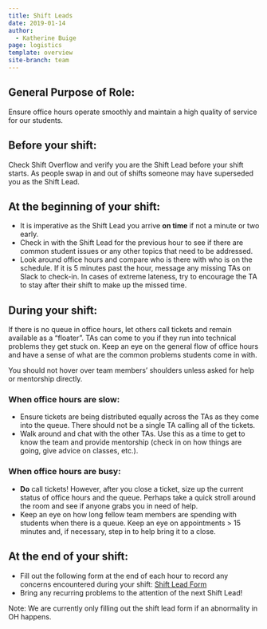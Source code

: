 ```yaml
---
title: Shift Leads
date: 2019-01-14
author:
  - Katherine Buige
page: logistics
template: overview
site-branch: team
---
```


## General Purpose of Role:

Ensure office hours operate smoothly and maintain a high quality of service for our students.

## Before your shift:

Check Shift Overflow and verify you are the Shift Lead before your shift starts. As people swap in and out of shifts someone may have superseded you as the Shift Lead.

## At the beginning of your shift:

- It is imperative as the Shift Lead you arrive **on time** if not a minute or two early.
- Check in with the Shift Lead for the previous hour to see if there are common student issues or any other topics that need to be addressed.
- Look around office hours and compare who is there with who is on the schedule. If it is 5 minutes past the hour, message any missing TAs on Slack to check-in. In cases of extreme lateness, try to encourage the TA to stay after their shift to make up the missed time.

## During your shift:

If there is no queue in office hours, let others call tickets and remain available as a “floater”. TAs can come to you if they run into technical problems they get stuck on. Keep an eye on the general flow of office hours and have a sense of what are the common problems students come in with.

You should not hover over team members’ shoulders unless asked for help or mentorship directly.

### When office hours are slow:

- Ensure tickets are being distributed equally across the TAs as they come into the queue. There should not be a single TA calling all of the tickets.
- Walk around and chat with the other TAs. Use this as a time to get to know the team and provide mentorship (check in on how things are going, give advice on classes, etc.).

### When office hours are busy:

- **Do** call tickets! However, after you close a ticket, size up the current status of office hours and the queue. Perhaps take a quick stroll around the room and see if anyone grabs you in need of help.
- Keep an eye on how long fellow team members are spending with students when there is a queue. Keep an eye on appointments > 15 minutes and, if necessary, step in to help bring it to a close.

## At the end of your shift:

- Fill out the following form at the end of each hour to record any concerns encountered during your shift: [Shift Lead Form](https://forms.gle/aUGtnnx8AGHcGEuE7)
- Bring any recurring problems to the attention of the next Shift Lead!

Note: We are currently only filling out the shift lead form if an abnormality in OH happens.
